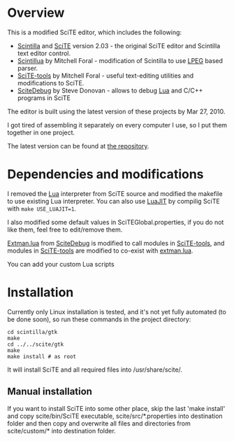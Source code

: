 Overview
========

This is a modified SciTE editor, which includes the following:

* [Scintilla][] and [SciTE][] version 2.03 - the original SciTE editor and Scintilla text editor control.
* [Scintillua][] by Mitchell Foral - modification of Scintilla to use [LPEG][] based parser.
* [SciTE-tools][] by Mitchell Foral - useful text-editing utilities and modifications to SciTE.
* [SciteDebug][] by Steve Donovan - allows to debug [Lua][] and C/C++ programs in SciTE

The editor is built using the latest version of these projects by Mar 27, 2010.

I got tired of assembling it separately on every computer I use, so I put them together
in one project.

The latest version can be found at [the repository](http://github.com/mkottman/scite).
	
[scintilla]: http://www.scintilla.org/						"Scintilla"
[scite]: http://www.scintilla.org/SciTE.html				"SciTE"
[scintillua]: http://code.google.com/p/scintillua/			"Scintillua"
[lpeg]: http://www.inf.puc-rio.br/~roberto/lpeg/lpeg.html	"LPEG"
[scite-tools]: http://caladbolg.net/scite.php				"SciTE-tools"
[scitedebug]: http://scitedebug.luaforge.net/				"SciteDebug"

Dependencies and modifications
==============================

I removed the [Lua][] interpreter from SciTE source and modified the makefile to use existing Lua interpreter.
You can also use [LuaJIT][] by compilig SciTE with `make USE_LUAJIT=1`.

I also modified some default values in SciTEGlobal.properties, if you do not like them, feel free to
edit/remove them.

[Extman.lua][extman] from [SciteDebug][] is modified to call modules in [SciTE-tools][], and modules
in [SciTE-tools][] are modified to co-exist with [extman.lua][extman].

You can add your custom Lua scripts 

[lua]: http://www.lua.org/							"Lua"
[luajit]: http://luajit.org/					"LuaJIT"
[extman]: http://lua-users.org/wiki/SciteExtMan "Extman"

Installation
============

Currently only Linux installation is tested, and it's not yet fully automated (to be done soon),
so run these commands in the project directory:

	cd scintilla/gtk
	make
	cd ../../scite/gtk
	make
	make install # as root

It will install SciTE and all required files into /usr/share/scite/.

Manual installation
-------------------

If you want to install SciTE into some other place, skip the last 'make install'
and copy scite/bin/SciTE executable, scite/src/\*.properties into destination folder
and then copy and overwrite all files and directories from scite/custom/\* into destination folder.
